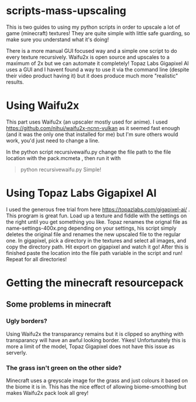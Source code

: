 # scripts-mass-upscaling
This is two guides to using my python scripts in order to upscale a lot of game (minecraft) textures!
They are quite simple with little safe guarding, so make sure you understand what it's doing! 

There is a more manual GUI focused way and a simple one script to do every texture recursively.
Waifu2x is open source and upscales to a maximum of 2x but we can automate it completely!
Topaz Labs Gigapixel AI uses a GUI and I havent found a way to use it via the command line (despite their video product having it) but it does produce much more "realistic" results. 

# Using Waifu2x
This part uses Waifu2x (an upscaler mostly used for anime). I used https://github.com/nihui/waifu2x-ncnn-vulkan as it seemed fast enough (and it was the only one that installed for me) but I'm sure others would work, you'd just need to change a line. 

In the python script recursivewaifu.py change the file path to the file location with the pack.mcmeta , then run it with 
>python recursivewaifu.py
Simple!

# Using Topaz Labs Gigapixel AI
I used the generous free trial from here https://topazlabs.com/gigapixel-ai/ . This program is great fun. Load up a texture and fiddle with the settings on the right until you get something you like. Topaz renames the orignal file as name-settings-400x.png depending on your settings, his script simply deletes the original file and renames the new upscaled file to the regular one.
In gigapixel, pick a directory in the textures and select all images, and copy the directory path. Hit export on gigapixel and watch it go! After this is finished paste the location into the file path variable in the script and run! Repeat for all directories! 


# Getting the minecraft resourcepack


## Some problems in minecraft
### Ugly borders?
Using Waifu2x the transparancy remains but it is clipped so anything with transparancy will have an awful looking border. Yikes! Unfortunately this is more a limit of the model, Topaz Gigapixel does not have this issue as serverly.

### The grass isn't green on the other side?
Minecraft uses a greyscale image for the grass and just colours it based on the biome it is in. This has the nice effect of allowing biome-smoothing but makes Waifu2x pack look all grey! 
